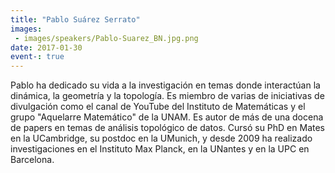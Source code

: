 ```yaml
---
title: "Pablo Suárez Serrato"
images:
 - images/speakers/Pablo-Suarez_BN.jpg.png
date: 2017-01-30
event-: true
---
```


Pablo ha dedicado su vida a la investigación en temas donde interactúan la dinámica, la geometría y la topología. Es miembro de varias de iniciativas de divulgación como el canal de YouTube del Instituto de Matemáticas y el grupo "Aquelarre Matemático" de la UNAM. Es autor de más de una docena de papers en temas de análisis topológico de datos. Cursó su PhD en Mates en la UCambridge, su postdoc en la UMunich, y desde 2009 ha realizado investigaciones en el Instituto Max Planck, en la UNantes y en la UPC en Barcelona.
